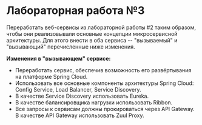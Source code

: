 # Лабораторная работа №3
Переработать веб-сервисы из лабораторной работы #2 таким образом, чтобы они реализовывали основные концепции микросервисной архитектуры. Для этого внести в оба сервиса -- "вызываемый" и "вызывающий" перечисленные ниже изменения.

**Изменения в "вызывающем" сервисе:**

- Переработать сервис, обеспечив возможность его развёртывания на платформе Spring Cloud.
- Использовать все основные компоненты архитектуры Spring Cloud: Config Service, Load Balancer, Service Discovery.
- В качестве Service Discovery использовать Eureka.
- В качестве балансировщика нагрузки использовать Ribbon.
- Все запросы к сервисам должны прокироваться через API Gateway. В качестве API Gateway использовать Zuul Proxy.
